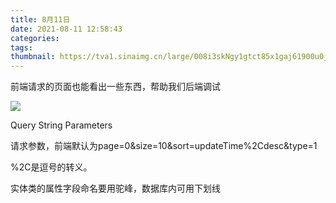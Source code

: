 ```yaml
---
title: 8月11日
date: 2021-08-11 12:58:43
categories:
tags:
thumbnail: https://tva1.sinaimg.cn/large/008i3skNgy1gtct85x1gaj61900u0jwi02.jpg
---
```

前端请求的页面也能看出一些东西，帮助我们后端调试

![](https://tva1.sinaimg.cn/large/008i3skNgy1gtcrhlvhh4j61cq0jy43h02.jpg)

Query String Parameters

请求参数，前端默认为page=0&size=10&sort=updateTime%2Cdesc&type=1

%2C是逗号的转义。

实体类的属性字段命名要用驼峰，数据库内可用下划线

